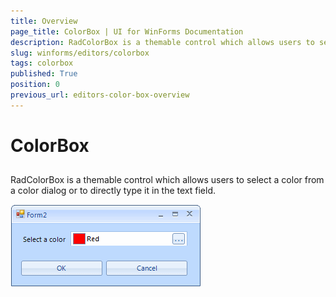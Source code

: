 ```yaml
---
title: Overview
page_title: ColorBox | UI for WinForms Documentation
description: RadColorBox is a themable control which allows users to select a color from a color dialog or to directly type it in the text field.
slug: winforms/editors/colorbox
tags: colorbox
published: True
position: 0
previous_url: editors-color-box-overview
---
```


# ColorBox
 
## 

RadColorBox is a themable control which allows users to select a color from a color dialog or to directly type it in the text field.

![editors-color-box-overview 001](images/editors-color-box-overview001.png)
